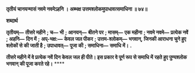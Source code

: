 **तृतीयं चानयन्मासं नवमे नवमेऽहनि ।** **अब्भक्ष उत्तमश्लोकमुपाधावत्समाधिना ॥ ७४॥** 

**शब्दार्थ** 

**तृतीयम्—** **तीसरे महीने** **; च—** **भी** **; आनयन्—** **बीतने पर** **; मासम्—** **एक महीना** **; नवमे नवमे—** **प्रत्येक नवें** **; अहनि—** **दिन में** **;** **अप्-भक्ष:—** **केवल जल पीकर** **; उत्तम-श्लोकम्—** **भगवान्, जिनकी आराधना चुने हुए श्लोकों से की जाती है** **; उपाधावत्—** **पूजा की** **; समाधिना—** **समाधि में।** **.** 

**तीसरे महीने में वे प्रत्येक नवें दिन केवल जल ही पीते। इस प्रकार वे पूर्ण रूप से समाधि में** **रहते हुए पुण्यश्लोक भगवान् की पूजा करते रहे।** **** 